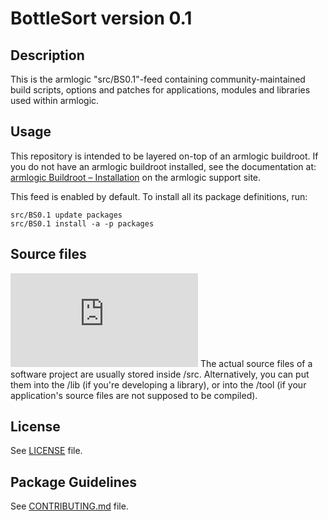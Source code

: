 # BottleSort version 0.1

## Description

This is the armlogic "src/BS0.1"-feed containing community-maintained build scripts, options and patches for applications, modules and libraries used within armlogic.

## Usage

This repository is intended to be layered on-top of an armlogic buildroot. If you do not have an armlogic buildroot installed, see the documentation at: [armlogic Buildroot – Installation](https://armlogic.tech/Buildroot) on the armlogic support site.

This feed is enabled by default. To install all its package definitions, run:
```
src/BS0.1 update packages
src/BS0.1 install -a -p packages
```

## Source files

![srcTODO](https://github.com/evolzed/armlogic/blob/BottleSort0.1/src/srcTODO.txt)
The actual source files of a software project are usually stored inside /src. 
Alternatively, you can put them into the /lib (if you're developing a library), or into the /tool (if your application's source files are not supposed to be compiled).

## License

See [LICENSE](LICENSE) file.
 
## Package Guidelines

See [CONTRIBUTING.md](CONTRIBUTING.md) file.
